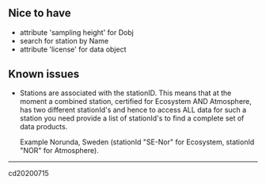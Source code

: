 #

## Nice to have
- attribute 'sampling height' for Dobj
- search for station by Name
- attribute 'license' for data object

## Known issues

- Stations are associated with the stationID. This means that at the moment a combined 
 station, certified for Ecosystem AND Atmosphere, has two different stationId's and hence to access ALL data for such a station you need provide a list of stationId's to find a complete set of data products.
 
	Example Norunda, Sweden (stationId "SE-Nor" for Ecosystem, stationId "NOR" for Atmosphere).


<hr>cd20200715